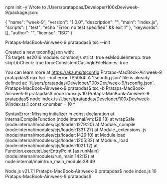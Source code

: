 npm init -y
Wrote to /Users/pratapdas/Developer/100xDev/week-9/package.json:

{
  "name": "week-9",
  "version": "1.0.0",
  "description": "",
  "main": "index.js",
  "scripts": {
    "test": "echo \"Error: no test specified\" && exit 1"
  },
  "keywords": [],
  "author": "",
  "license": "ISC"
}


Prataps-MacBook-Air:week-9 pratapdas$ tsc --init

Created a new tsconfig.json with:            
                                          TS 
  target: es2016
  module: commonjs
  strict: true
  esModuleInterop: true
  skipLibCheck: true
  forceConsistentCasingInFileNames: true


You can learn more at https://aka.ms/tsconfig
Prataps-MacBook-Air:week-9 pratapdas$ npx tsc
 --init
error TS5054: A 'tsconfig.json' file is already defined at: '/Users/pratapdas/Developer/100xDev/week-9/tsconfig.json'.
Prataps-MacBook-Air:week-9 pratapdas$ tsc -b
Prataps-MacBook-Air:week-9 pratapdas$ node index.js
10
Prataps-MacBook-Air:week-9 pratapdas$ node index.ts
/Users/pratapdas/Developer/100xDev/week-9/index.ts:1
const x:number = 10
      ^

SyntaxError: Missing initializer in const declaration
    at internalCompileFunction (node:internal/vm:128:18)
    at wrapSafe (node:internal/modules/cjs/loader:1279:20)
    at Module._compile (node:internal/modules/cjs/loader:1331:27)
    at Module._extensions..js (node:internal/modules/cjs/loader:1426:10)
    at Module.load (node:internal/modules/cjs/loader:1205:32)
    at Module._load (node:internal/modules/cjs/loader:1021:12)
    at Function.executeUserEntryPoint [as runMain] (node:internal/modules/run_main:142:12)
    at node:internal/main/run_main_module:28:49

Node.js v21.7.1
Prataps-MacBook-Air:week-9 pratapdas$ node index.js
10
Prataps-MacBook-Air:week-9 pratapdas$ 